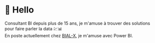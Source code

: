 # :wave: Hello </BR>
Consultant BI depuis plus de 15 ans, je m'amuse à trouver des solutions pour faire parler la data :chart::bar_chart: </BR>
En poste actuellement chez [BIAL-X](https://www.bial-x.com/), je m'amuse avec Power BI.

